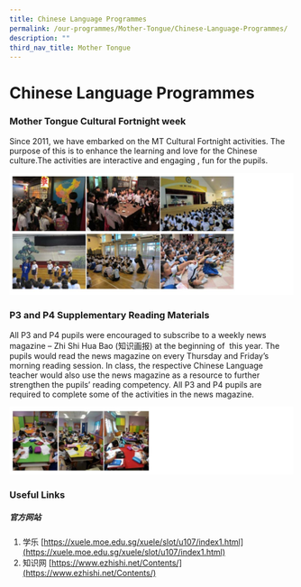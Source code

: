 ```yaml
---
title: Chinese Language Programmes
permalink: /our-programmes/Mother-Tongue/Chinese-Language-Programmes/
description: ""
third_nav_title: Mother Tongue
---
```

# **Chinese Language Programmes**

### Mother Tongue Cultural Fortnight week

Since 2011, we have embarked on the MT Cultural Fortnight activities. The purpose of this is to enhance the learning and love for the Chinese culture.The activities are interactive and engaging , fun for the pupils.

![](/images/CL1.jpg)

### P3 and P4 Supplementary Reading Materials

All P3 and P4 pupils were encouraged to subscribe to a weekly news magazine – Zhi Shi Hua Bao (知识画报) at the beginning of  this year. The pupils would read the news magazine on every Thursday and Friday’s morning reading session. In class, the respective Chinese Language teacher would also use the news magazine as a resource to further strengthen the pupils’ reading competency. All P3 and P4 pupils are required to complete some of the activities in the news magazine.

![](/images/CL2.jpg)

### Useful Links

##### 官方网站

1.  学乐 [https://xuele.moe.edu.sg/xuele/slot/u107/index1.html](https://xuele.moe.edu.sg/xuele/slot/u107/index1.html)
2.  知识网 [https://www.ezhishi.net/Contents/](https://www.ezhishi.net/Contents/)